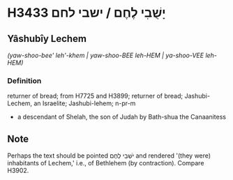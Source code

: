 # H3433 יָשֻׁבִי לֶחֶם / ישבי לחם

## Yâshubîy Lechem

_(yaw-shoo-bee' leh'-khem | yaw-shoo-BEE leh-HEM | ya-shoo-VEE leh-HEM)_

### Definition

returner of bread; from H7725 and H3899; returner of bread; Jashubi-Lechem, an Israelite; Jashubi-lehem; n-pr-m

- a descendant of Shelah, the son of Judah by Bath-shua the Canaanitess

## Note

Perhaps the text should be pointed יֹשְׁבֵי לֶחֶם and rendered '(they were) inhabitants of Lechem,' i.e., of Bethlehem (by contraction). Compare H3902.
